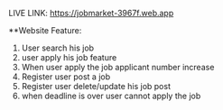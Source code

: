 LIVE LINK: https://jobmarket-3967f.web.app

**Website Feature:
1. User search his job
2. user apply his job feature
3. When user apply the job applicant number increase
4. Register user post a job
5. Register user delete/update his job post
6. when deadline is over user cannot apply the job